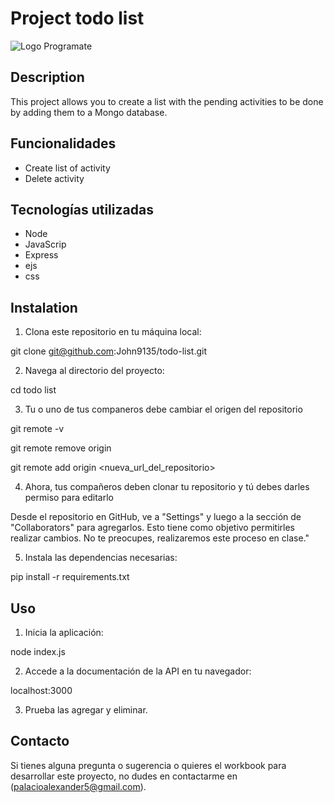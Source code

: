 # Project todo list

<img src="img/programate-academy.png" alt="Logo Programate">

## Description

This project allows you to create a list with the pending activities to be done by adding them to a Mongo database.

## Funcionalidades

- Create list of activity
- Delete activity

## Tecnologías utilizadas

- Node
- JavaScrip
- Express
- ejs
- css

## Instalation

1. Clona este repositorio en tu máquina local:

git clone git@github.com:John9135/todo-list.git


2. Navega al directorio del proyecto:

cd todo list

3. Tu o uno de tus companeros debe cambiar el origen del repositorio 

git remote -v

git remote remove origin

git remote add origin <nueva_url_del_repositorio>

4. Ahora, tus compañeros deben clonar tu repositorio y tú debes darles permiso para editarlo

Desde el repositorio en GitHub, ve a "Settings" y luego a la sección de "Collaborators" para agregarlos. Esto tiene como objetivo permitirles realizar cambios. No te preocupes, realizaremos este proceso en clase."

5. Instala las dependencias necesarias:

pip install -r requirements.txt


## Uso

1. Inicia la aplicación:

node index.js


2. Accede a la documentación de la API en tu navegador:

localhost:3000


3. Prueba las agregar y eliminar.


## Contacto

Si tienes alguna pregunta o sugerencia o quieres el workbook para desarrollar este proyecto, no dudes en contactarme en (palacioalexander5@gmail.com).


